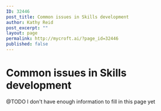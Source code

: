 ```yaml
---
ID: 32446
post_title: Common issues in Skills development
author: Kathy Reid
post_excerpt: ""
layout: page
permalink: http://mycroft.ai/?page_id=32446
published: false
---
```

# Common issues in **Skills** development

@TODO I don't have enough information to fill in this page yet